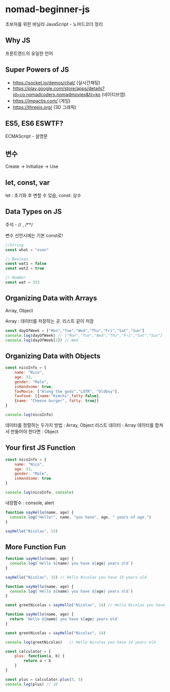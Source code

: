 # nomad-beginner-js
초보자를 위한 바닐라 JavaScript - 노마드코더 정리

## Why JS

프론트엔드의 유일한 언어

## Super Powers of JS

- https://socket.io/demos/chat/ (실시간채팅)
- https://play.google.com/store/apps/details?id=co.nomadcoders.nomadmovies&hl=ko (네이티브앱)
- https://impactjs.com/ (게임)
- https://threejs.org/ (3D 그래픽)

## ES5, ES6 ESWTF?

ECMAScript - 설명문

## 변수

Create -> Initialize -> Use

## let, const, var

let : 초기화 후 변할 수 있음, 
const: 상수

## Data Types on JS

주석 - // , /**/

변수 선언시에는 기본 const로!

```js
//String
const what = "evan"
```

```js
// Boolean
const wat1 = false
const wat2 = true
```

```js
// Number
const wat = 333
```

## Organizing Data with Arrays

Array, Object

Array : 데이터를 저장하는 곳. 리스트 같이 저장

```js
const dayOfWeek = ["Mon","Tue","Wed","Thu","Fri","Sat","Sun"]
console.log(dayOfWeek) // ["Mon","Tue","Wed","Thu","Fri","Sat","Sun"]
console.log(dayOfWeek[2]) // Wed
```

## Organizing Data with Objects

```js
const nicoInfo = {
	name: "Nico",
	age: 33,
	gender: "Male",
	isHandsome: true,
	favMovie: ["Along the gods","LOTR", "Oldboy"],
	favFood: [{name:"Kimchi",fatty:false}, 
	{name: "Cheese burger", fatty: true}]
}

console.log(nicoInfo)
```

데이터를 정렬하는 두가지 방법 : Array, Object
리스트 데이터 : Array
데이터를 합쳐서 만들어야 한다면 : Object

## Your first JS Function

```js
const nicoInfo = {
	name: "Nico",
	age: 33,
	gender: "Male",
	isHandsome: true
}

console.log(nicoInfo, console)
```

내장함수 : console, alert 

```js
function sayHello(name, age) {
  console.log("Hello!", name, "you have", age, " years of age.")
}

sayHello("Nicolas", 15)
```

## More Function Fun

```js
function sayHello(name, age) {
  console.log(`Hello ${name} you have ${age} years old`)
}

sayHello("Nicolas", 15)	// Hello Nicolas you have 15 years old
```

```js
function sayHello(name, age) {
  console.log(`Hello ${name} you have ${age} years old`)
}

const greetNicolas = sayHello("Nicolas", 14) // Hello Nicolas you have 14 years old
```

```js
function sayHello(name, age) {
  return `Hello ${name} you have ${age} years old`
}

const greetNicolas = sayHello("Nicolas", 14)

console.log(greetNicolas)	// Hello Nicolas you have 14 years old
```

```js
const calculator = {
	plus: function(a, b) {
		return a + b
	}
}

const plus = calculator.plus(5, 5)
console.log(plus) // 10
```